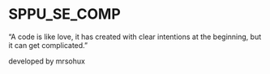 # SPPU_SE_COMP

“A code is like love, it has created with clear intentions at the beginning, but it can get complicated.”

developed by mrsohux
